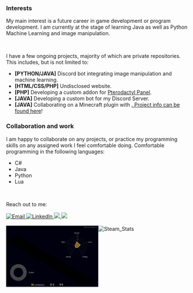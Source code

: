 <h3>Interests</h3>
<p>My main interest is a future career in game development or program development.
I am currently at the stage of learning Java as well as Python Machine Learning and image manipulation.</p>
<br>
<p>I have a few ongoing projects, majority of which are private repositories. This includes, but is not limited to:
<ul>
<li><b>[PYTHON/JAVA]</b> Discord bot integrating image manipulation and machine learning.</li>
<li><b>[HTML/CSS/PHP]</b> Undisclosed website.</li>
<li><b>[PHP]</b> Developing a custom addon for <a href="https://github.com/pterodactyl/panel">Pterodactyl Panel</a>.</li>
<li><b>[JAVA]</b> Developing a custom bot for my Discord Server.</li>
<li><b>[JAVA]</b> Collaborating on a Minecraft plugin with <a href="https://github.com/DevPanada>DevPanda"</a>. Project info can be found <a href="https://github.com/Minecraft-Modded-War/">here</a>!</li>
</ul>

<h3>Collaboration and work</h3>
<p>I am happy to collaborate on any projects, or practice my programming skills on any assigned work I feel comfortable doing.
Comfortable programming in the following languages:</p>
<ul>
<li>C#</li>
<li>Java</li>
<li>Python</li>
<li>Lua</li>
</ul>

<br>
<p>Reach out to me:</p>
<a href="mailto:marcelbarlik@gmail.com">
  <img src="https://img.shields.io/badge/Email-%23EEEEFF.svg?logoColor=black&logo=gmail&style=for-the-badge" alt="Email">
</a>
<a href="https://www.linkedin.com/in/marcel-barlik-300b61184/">
  <img src="https://img.shields.io/badge/LinkedIn-%230E76A8.svg?logoColor=white&logo=linkedin&style=for-the-badge" alt="LinkedIn">
</a>
<a href="https://discordapp.com/users/172360122197082115">
  <img src="https://img.shields.io/badge/Discord-%237289DA.svg?logo=Discord&logoColor=white&style=for-the-badge">
</a>
<a href="https://www.reddit.com/user/Supermarcel10/">
  <img src="https://img.shields.io/badge/Reddit-%23FF4500.svg?logo=Reddit&logoColor=white&style=for-the-badge">
</a>
<br><br>


<div>
  <img src="https://raw.githubusercontent.com/Supermarcel10/Supermarcel10/main/profile-3d-contrib/profile-night-rainbow.svg" alt="Commit_Stats" style="float: left;  width: 50%; max-height: 35%">
  <img src="https://steam-stat.vercel.app/api?profileName=Supermarcel10" alt="Steam_Stats" style="float: left; width: 47%; max-height: 35%">
</div>
